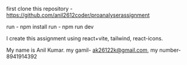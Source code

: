 first clone this repository - https://github.com/anil2612coder/proanalyserassignment

run - npm install
run - npm run dev

I create this assignment using react+vite, tailwind, react-icons.

My name is Anil Kumar. my gamil- ak26122k@gmail.com, my number- 8941914392
